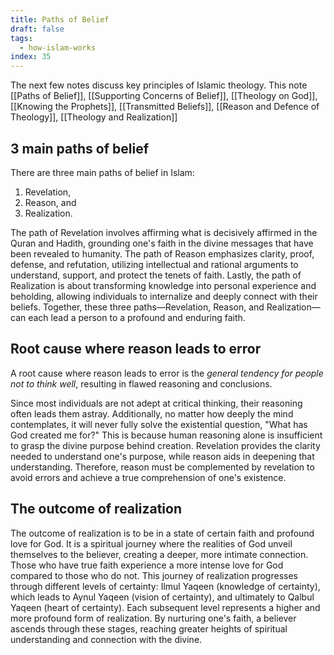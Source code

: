 ```yaml
---
title: Paths of Belief
draft: false
tags:
  - how-islam-works
index: 35
---
```

The next few notes discuss key principles of Islamic theology. This note [[Paths of Belief]], [[Supporting Concerns of Belief]], [[Theology on God]], [[Knowing the Prophets]], [[Transmitted Beliefs]], [[Reason and Defence of Theology]], [[Theology and Realization]]

## 3 main paths of belief

There are three main paths of belief in Islam: 
1. Revelation,
2. Reason, and 
3. Realization. 

The path of Revelation involves affirming what is decisively affirmed in the Quran and Hadith, grounding one's faith in the divine messages that have been revealed to humanity. The path of Reason emphasizes clarity, proof, defense, and refutation, utilizing intellectual and rational arguments to understand, support, and protect the tenets of faith. Lastly, the path of Realization is about transforming knowledge into personal experience and beholding, allowing individuals to internalize and deeply connect with their beliefs. Together, these three paths—Revelation, Reason, and Realization—can each lead a person to a profound and enduring faith.

## Root cause where reason leads to error

A root cause where reason leads to error is the *general tendency for people not to think well*, resulting in flawed reasoning and conclusions. 

Since most individuals are not adept at critical thinking, their reasoning often leads them astray. Additionally, no matter how deeply the mind contemplates, it will never fully solve the existential question, "What has God created me for?" This is because human reasoning alone is insufficient to grasp the divine purpose behind creation. Revelation provides the clarity needed to understand one's purpose, while reason aids in deepening that understanding. Therefore, reason must be complemented by revelation to avoid errors and achieve a true comprehension of one's existence.

## The outcome of realization 

The outcome of realization is to be in a state of certain faith and profound love for God. It is a spiritual journey where the realities of God unveil themselves to the believer, creating a deeper, more intimate connection. Those who have true faith experience a more intense love for God compared to those who do not. This journey of realization progresses through different levels of certainty: Ilmul Yaqeen (knowledge of certainty), which leads to Aynul Yaqeen (vision of certainty), and ultimately to Qalbul Yaqeen (heart of certainty). Each subsequent level represents a higher and more profound form of realization. By nurturing one's faith, a believer ascends through these stages, reaching greater heights of spiritual understanding and connection with the divine.